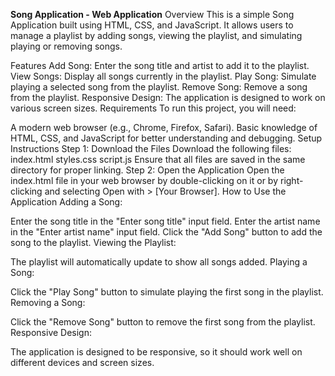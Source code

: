 ****Song Application - Web Application****
Overview
This is a simple Song Application built using HTML, CSS, and JavaScript. It allows users to manage a playlist by adding songs, viewing the playlist, and simulating playing or removing songs.

Features
Add Song: Enter the song title and artist to add it to the playlist.
View Songs: Display all songs currently in the playlist.
Play Song: Simulate playing a selected song from the playlist.
Remove Song: Remove a song from the playlist.
Responsive Design: The application is designed to work on various screen sizes.
Requirements
To run this project, you will need:

A modern web browser (e.g., Chrome, Firefox, Safari).
Basic knowledge of HTML, CSS, and JavaScript for better understanding and debugging.
Setup Instructions
Step 1: Download the Files
Download the following files:
index.html
styles.css
script.js
Ensure that all files are saved in the same directory for proper linking.
Step 2: Open the Application
Open the index.html file in your web browser by double-clicking on it or by right-clicking and selecting Open with > [Your Browser].
How to Use the Application
Adding a Song:

Enter the song title in the "Enter song title" input field.
Enter the artist name in the "Enter artist name" input field.
Click the "Add Song" button to add the song to the playlist.
Viewing the Playlist:

The playlist will automatically update to show all songs added.
Playing a Song:

Click the "Play Song" button to simulate playing the first song in the playlist.
Removing a Song:

Click the "Remove Song" button to remove the first song from the playlist.
Responsive Design:

The application is designed to be responsive, so it should work well on different devices and screen sizes.
